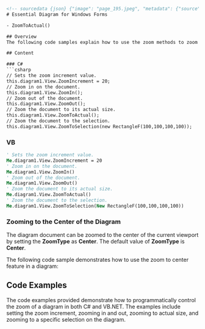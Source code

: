 ```html
<!-- sourcedata {json} {"image": "page_195.jpeg", "metadata": {"source": "image", "domain": "syncfusion-sdk", "task": "pdf-ocr-to-markdown", "language": "en", "source_filename": "page_195.jpeg", "document_name": "diagram", "page_number": "195", "page_id": "diagram#page_195", "product": "Syncfusion Winforms", "version": "11.4.0.26", "timestamp": "2025-08-09T04:19:22Z", "fidelity": "lossless"}, "content": {} -->
# Essential Diagram for Windows Forms

- ZoomToActual()

## Overview
The following code samples explain how to use the zoom methods to zoom in the diagram programmatically:

## Content

### C#
```csharp
// Sets the zoom increment value.
this.diagram1.View.ZoomIncrement = 20;
// Zoom in on the document.
this.diagram1.View.ZoomIn();
// Zoom out of the document.
this.diagram1.View.ZoomOut();
// Zoom the document to its actual size.
this.diagram1.View.ZoomToActual();
// Zoom the document to the selection.
this.diagram1.View.ZoomToSelection(new RectangleF(100,100,100,100));
```

### VB
```vb
' Sets the zoom increment value.
Me.diagram1.View.ZoomIncrement = 20
' Zoom in on the document.
Me.diagram1.View.ZoomIn()
' Zoom out of the document.
Me.diagram1.View.ZoomOut()
' Zoom the document to its actual size.
Me.diagram1.View.ZoomToActual()
' Zoom the document to the selection.
Me.diagram1.View.ZoomToSelection(New RectangleF(100,100,100,100))
```

### Zooming to the Center of the Diagram

The diagram document can be zoomed to the center of the current viewport by setting the **ZoomType** as **Center**. The default value of **ZoomType** is **Center**.

The following code sample demonstrates how to use the zoom to center feature in a diagram:

## Code Examples

The code examples provided demonstrate how to programmatically control the zoom of a diagram in both C# and VB.NET. The examples include setting the zoom increment, zooming in and out, zooming to actual size, and zooming to a specific selection on the diagram.

<!-- tags: [syncfusion, winforms, diagram, zoom, essential diagram, windows forms, vb.net, csharp, implementation guide] keywords: [syncfusion, winforms, diagram control, zoom methods, zoom increment, zoom to actual, zoom to selection, ZoomType, Center] -->
``` 
```